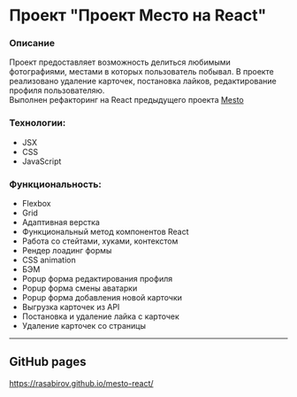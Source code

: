 # Проект "Проект Место на React"

### Описание

Проект предоставляет возможность делиться любимыми фотографиями, местами в
которых пользователь побывал. В проекте реализовано удаление карточек, постановка
лайков, редактирование профиля пользователяю.
</br>
Выполнен рефакторинг на React предыдущего проекта [Mesto](https://github.com/RaSabirov/mesto)

### Технологии:

- JSX
- CSS
- JavaScript
  </br>

### Функциональность:

- Flexbox
- Grid
- Адаптивная верстка
- Функциональный метод компонентов React
- Работа со стейтами, хуками, контекстом
- Рендер лоадинг формы
- CSS animation
- БЭМ
- Popup форма редактирования профиля
- Popup форма смены аватарки
- Popup форма добавления новой карточки
- Выгрузка карточек из API
- Постановка и удаление лайка с карточек
- Удаление карточек со страницы

---

## GitHub pages

https://rasabirov.github.io/mesto-react/
